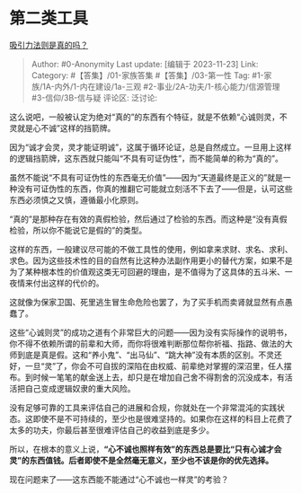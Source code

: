 # 第二类工具
[吸引力法则是真的吗？](https://www.zhihu.com/question/19954318/answer/3298897845)

> Author: #0-Anonymity
> Last update: [编辑于 2023-11-23]
> Link:
> Category: #【答集】/01-家族答集  #【答集】/03-第一性
> Tag: #1-家族/1A-内外/1-内在建设/1a-三观 #2-事业/2A-功夫/1-核心能力/信源管理 #3-信仰/3B-信与疑
> 评论区:
> 泛讨论:

这么说吧，一般被认定为绝对“真的”的东西有个特征，就是不依赖“心诚则灵，不灵就是心不诚”这样的挡箭牌。

因为“诚才会灵，灵才能证明诚”，这属于循环论证，总是自然成立。一旦用上这样的逻辑挡箭牌，这东西就只能叫“不具有可证伪性”，而不能简单的称为“真的”。

虽然不能说“不具有可证伪性的东西毫无价值”——因为“天道最终是正义的”就是一种没有可证伪性的东西，你真的推翻它可能就立刻活不下去了——但是，认可这些东西必须慎之又慎，遵循最小化原则。

“真的”是那种存在有效的真假检验，然后通过了检验的东西。而这种是“没有真假检验，所以你不能说它是假的”的类型。

这样的东西，一般建议尽可能的不做工具性的使用，例如拿来求财、求名、求利、求色。因为这些技术性的目的自然有比这种办法副作用更小的替代方案，如果不是为了某种根本性的价值观这类无可回避的理由，是不值得为了这具体的五斗米、一夜情来付出这样的代价的。

这就像为保家卫国、死里逃生冒生命危险也罢了，为了买手机而卖肾就显然有点愚蠢了。

这些“心诚则灵”的成功之道有个非常巨大的问题——因为没有实际操作的说明书，你不得不依赖所谓的前辈和大师，而你将很难判断那位帮你祈福、指路、做法的大师到底是真是假。这和“养小鬼”、“出马仙”、“跳大神”没有本质的区别。不灵还好，一旦“灵”了，你会不可自拔的深陷在由权威、前辈绝对掌握的深沼里，任人摆布。到时候一笔笔的献金送上去，却只是在增加自己舍不得割舍的沉没成本，有活活把自己变成逻辑奴隶的重大风险。

没有足够可靠的工具来评估自己的进展和合规，你就处在一个非常混沌的实践状态。这即使不是不可持续的，至少也是很难坚持的。如果你在这样的科目上花费了太多的功夫，你最后甚至很难评估自己的收益到底是多少。

所以，在根本的意义上说，**“心不诚也照样有效”的东西总是要比“只有心诚才会灵”的东西值钱。后者即使不是全然毫无意义，至少也不该是你的优先选择。**

现在问题来了——这东西能不能通过“心不诚也一样灵”的考验？
